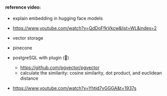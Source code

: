 #### reference video:
- explain embedding in hugging face models
- https://www.youtube.com/watch?v=QdDoFfkVkcw&list=WL&index=2

- vector storage
- pinecone
- postgreSQL with plugin (🦊)
  - https://github.com/pgvector/pgvector
  - calculate the similarity: cosine similarity, dot product, and euclidean distance
- https://www.youtube.com/watch?v=Yhtjd7yGGGA&t=1937s
